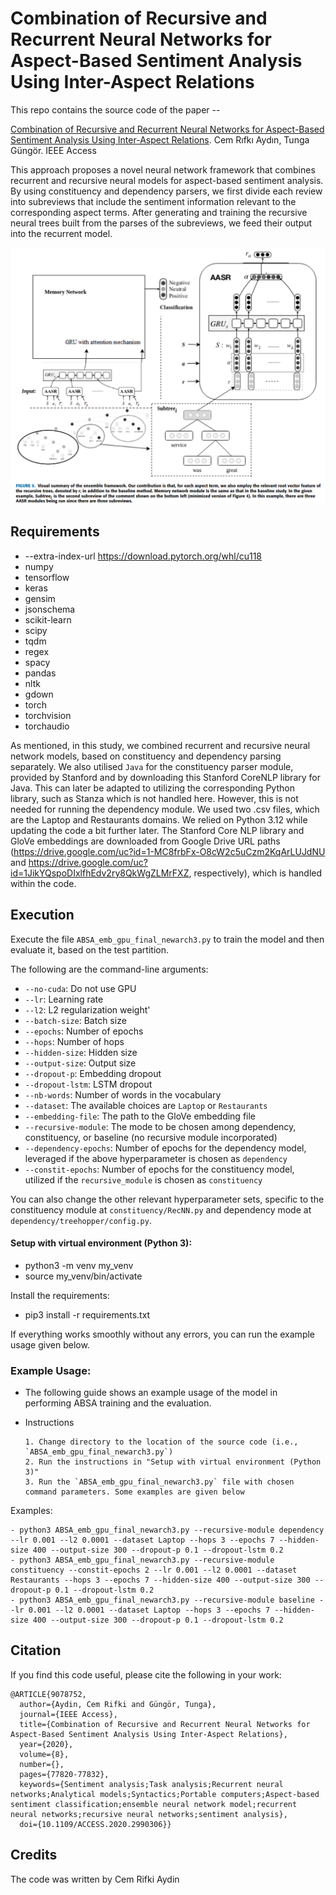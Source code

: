# Combination of Recursive and Recurrent Neural Networks for Aspect-Based Sentiment Analysis Using Inter-Aspect Relations

This repo contains the source code of the paper --

[Combination of Recursive and Recurrent Neural Networks for Aspect-Based Sentiment Analysis Using Inter-Aspect Relations](https://ieeexplore.ieee.org/document/9078752).
Cem Rıfkı Aydın, Tunga Güngör. IEEE Access

This approach proposes a novel neural network framework that combines recurrent and recursive neural models for aspect-based sentiment analysis. By using constituency and dependency parsers, we first divide each review into subreviews that include the sentiment information relevant to the corresponding aspect terms. After generating and training the recursive neural trees built from the parses of the subreviews, we feed their output into the recurrent model. 

![Visual Summary](Architecture_Diagram.png)

## Requirements

- --extra-index-url https://download.pytorch.org/whl/cu118
- numpy
- tensorflow
- keras
- gensim
- jsonschema
- scikit-learn
- scipy
- tqdm 
- regex
- spacy
- pandas
- nltk
- gdown
- torch
- torchvision
- torchaudio

As mentioned, in this study, we combined recurrent and recursive neural network models, based on constituency and dependency parsing separately. We also utilised `Java` for the constituency parser module, provided by Stanford and by downloading this Stanford CoreNLP library for Java. This can later be adapted to utilizing the corresponding Python library, such as Stanza which is not handled here. However, this is not needed for running the dependency module. We used two .csv files, which are the Laptop and Restaurants domains. We relied on Python 3.12 while updating the code a bit further later. The Stanford Core NLP library and GloVe embeddings are downloaded from Google Drive URL paths (https://drive.google.com/uc?id=1-MC8frbFx-O8cW2c5uCzm2KqArLUJdNU and https://drive.google.com/uc?id=1JikYQspoDIxlfhEdv2ry8QkWgZLMrFXZ, respectively), which is handled within the code.

## Execution

Execute the file `ABSA_emb_gpu_final_newarch3.py` to train the model and then evaluate it, based on the test partition.

The following are the command-line arguments:
- `--no-cuda`: Do not use GPU
- `--lr`: Learning rate
- `--l2`: L2 regularization weight'
- `--batch-size`: Batch size
- `--epochs`: Number of epochs
- `--hops`: Number of hops
- `--hidden-size`: Hidden size
- `--output-size`: Output size
- `--dropout-p`: Embedding dropout
- `--dropout-lstm`: LSTM dropout
- `--nb-words`: Number of words in the vocabulary
- `--dataset`: The available choices are `Laptop` or `Restaurants`
- `--embedding-file`: The path to the GloVe embedding file
- `--recursive-module`: The mode to be chosen among dependency, constituency, or baseline (no recursive module incorporated)
- `--dependency-epochs`: Number of epochs for the dependency model, leveraged if the above hyperparameter is chosen as `dependency`
- `--constit-epochs`: Number of epochs for the constituency model, utilized if the `recursive_module` is chosen as `constituency`

You can also change the other relevant hyperparameter sets, specific to the constituency module at `constituency/RecNN.py` and dependency mode at `dependency/treehopper/config.py`. 

#### Setup with virtual environment (Python 3):
-  python3 -m venv my_venv
-  source my_venv/bin/activate

Install the requirements:
-  pip3 install -r requirements.txt

If everything works smoothly without any errors, you can run the example usage given below.

### Example Usage:

- The following guide shows an example usage of the model in performing ABSA training and the evaluation.
- Instructions
      
      1. Change directory to the location of the source code (i.e., `ABSA_emb_gpu_final_newarch3.py`)
      2. Run the instructions in "Setup with virtual environment (Python 3)"
      3. Run the `ABSA_emb_gpu_final_newarch3.py` file with chosen command parameters. Some examples are given below

Examples:
```
- python3 ABSA_emb_gpu_final_newarch3.py --recursive-module dependency --lr 0.001 --l2 0.0001 --dataset Laptop --hops 3 --epochs 7 --hidden-size 400 --output-size 300 --dropout-p 0.1 --dropout-lstm 0.2
- python3 ABSA_emb_gpu_final_newarch3.py --recursive-module constituency --constit-epochs 2 --lr 0.001 --l2 0.0001 --dataset Restaurants --hops 3 --epochs 7 --hidden-size 400 --output-size 300 --dropout-p 0.1 --dropout-lstm 0.2
- python3 ABSA_emb_gpu_final_newarch3.py --recursive-module baseline --lr 0.001 --l2 0.0001 --dataset Laptop --hops 3 --epochs 7 --hidden-size 400 --output-size 300 --dropout-p 0.1 --dropout-lstm 0.2

```
## Citation

If you find this code useful, please cite the following in your work:
```
@ARTICLE{9078752,
  author={Aydin, Cem Rifki and Güngör, Tunga},
  journal={IEEE Access}, 
  title={Combination of Recursive and Recurrent Neural Networks for Aspect-Based Sentiment Analysis Using Inter-Aspect Relations}, 
  year={2020},
  volume={8},
  number={},
  pages={77820-77832},
  keywords={Sentiment analysis;Task analysis;Recurrent neural networks;Analytical models;Syntactics;Portable computers;Aspect-based sentiment classification;ensemble neural network model;recurrent neural networks;recursive neural networks;sentiment analysis},
  doi={10.1109/ACCESS.2020.2990306}}

```
## Credits
The code was written by Cem Rifki Aydin
